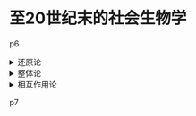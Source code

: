 # 至20世纪末的社会生物学

p6

<details>

<summary>还原论</summary>

一种哲学思想，认为复杂的系统、事务、现象可以通过将其化解、拆解各部分的方法来加以理解和描述

</details>

<details>

<summary>整体论</summary>

主张一个系统（例如宇宙、人体等）中各部分为一有机之整，而不能割裂或分开来理解

</details>

<details>

<summary>相互作用论</summary>

环境会塑造一个人的认知结构，像信念及期望。而人的认知结构(信念及期望)又会决定一个人的行为，而人的行为又会改变环境。在这个过程中，这三个元素(认知结构、外显行为、环境)会互相影响

</details>

p7

